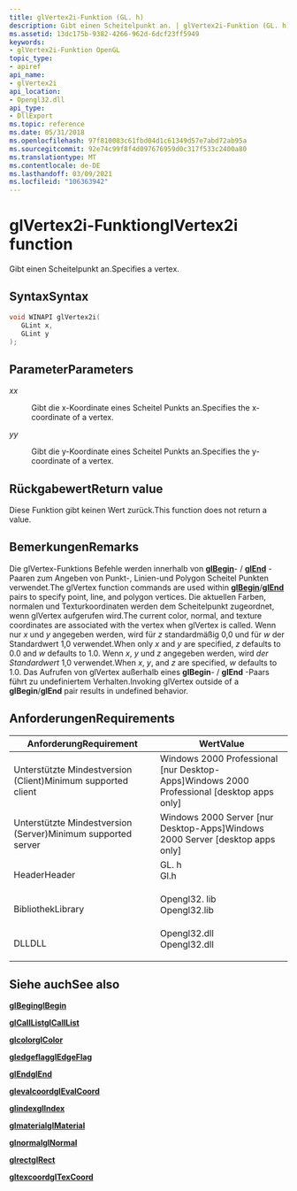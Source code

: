 ```yaml
---
title: glVertex2i-Funktion (GL. h)
description: Gibt einen Scheitelpunkt an. | glVertex2i-Funktion (GL. h)
ms.assetid: 13dc175b-9382-4266-962d-6dcf23ff5949
keywords:
- glVertex2i-Funktion OpenGL
topic_type:
- apiref
api_name:
- glVertex2i
api_location:
- Opengl32.dll
api_type:
- DllExport
ms.topic: reference
ms.date: 05/31/2018
ms.openlocfilehash: 97f810083c61fbd04d1c61349d57e7abd72ab95a
ms.sourcegitcommit: 92e74c99f8f4d097676959d0c317f533c2400a80
ms.translationtype: MT
ms.contentlocale: de-DE
ms.lasthandoff: 03/09/2021
ms.locfileid: "106363942"
---
```

# <a name="glvertex2i-function"></a><span data-ttu-id="a93a8-105">glVertex2i-Funktion</span><span class="sxs-lookup"><span data-stu-id="a93a8-105">glVertex2i function</span></span>

<span data-ttu-id="a93a8-106">Gibt einen Scheitelpunkt an.</span><span class="sxs-lookup"><span data-stu-id="a93a8-106">Specifies a vertex.</span></span>

## <a name="syntax"></a><span data-ttu-id="a93a8-107">Syntax</span><span class="sxs-lookup"><span data-stu-id="a93a8-107">Syntax</span></span>


```C++
void WINAPI glVertex2i(
   GLint x,
   GLint y
);
```



## <a name="parameters"></a><span data-ttu-id="a93a8-108">Parameter</span><span class="sxs-lookup"><span data-stu-id="a93a8-108">Parameters</span></span>

<dl> <dt>

<span data-ttu-id="a93a8-109">*x*</span><span class="sxs-lookup"><span data-stu-id="a93a8-109">*x*</span></span> 
</dt> <dd>

<span data-ttu-id="a93a8-110">Gibt die x-Koordinate eines Scheitel Punkts an.</span><span class="sxs-lookup"><span data-stu-id="a93a8-110">Specifies the x-coordinate of a vertex.</span></span>

</dd> <dt>

<span data-ttu-id="a93a8-111">*y*</span><span class="sxs-lookup"><span data-stu-id="a93a8-111">*y*</span></span> 
</dt> <dd>

<span data-ttu-id="a93a8-112">Gibt die y-Koordinate eines Scheitel Punkts an.</span><span class="sxs-lookup"><span data-stu-id="a93a8-112">Specifies the y-coordinate of a vertex.</span></span>

</dd> </dl>

## <a name="return-value"></a><span data-ttu-id="a93a8-113">Rückgabewert</span><span class="sxs-lookup"><span data-stu-id="a93a8-113">Return value</span></span>

<span data-ttu-id="a93a8-114">Diese Funktion gibt keinen Wert zurück.</span><span class="sxs-lookup"><span data-stu-id="a93a8-114">This function does not return a value.</span></span>

## <a name="remarks"></a><span data-ttu-id="a93a8-115">Bemerkungen</span><span class="sxs-lookup"><span data-stu-id="a93a8-115">Remarks</span></span>

<span data-ttu-id="a93a8-116">Die glVertex-Funktions Befehle werden innerhalb von [**glBegin**](glbegin.md)- / [**glEnd**](glend.md) -Paaren zum Angeben von Punkt-, Linien-und Polygon Scheitel Punkten verwendet.</span><span class="sxs-lookup"><span data-stu-id="a93a8-116">The glVertex function commands are used within [**glBegin**](glbegin.md)/[**glEnd**](glend.md) pairs to specify point, line, and polygon vertices.</span></span> <span data-ttu-id="a93a8-117">Die aktuellen Farben, normalen und Texturkoordinaten werden dem Scheitelpunkt zugeordnet, wenn glVertex aufgerufen wird.</span><span class="sxs-lookup"><span data-stu-id="a93a8-117">The current color, normal, and texture coordinates are associated with the vertex when glVertex is called.</span></span> <span data-ttu-id="a93a8-118">Wenn nur *x* und *y* angegeben werden, wird für *z* standardmäßig 0,0 und für *w* der Standardwert 1,0 verwendet.</span><span class="sxs-lookup"><span data-stu-id="a93a8-118">When only *x* and *y* are specified, *z* defaults to 0.0 and *w* defaults to 1.0.</span></span> <span data-ttu-id="a93a8-119">Wenn *x*, *y* und *z* angegeben werden, wird *der Standardwert* 1,0 verwendet.</span><span class="sxs-lookup"><span data-stu-id="a93a8-119">When *x*, *y*, and *z* are specified, *w* defaults to 1.0.</span></span> <span data-ttu-id="a93a8-120">Das Aufrufen von glVertex außerhalb eines **glBegin**- / **glEnd** -Paars führt zu undefiniertem Verhalten.</span><span class="sxs-lookup"><span data-stu-id="a93a8-120">Invoking glVertex outside of a **glBegin**/**glEnd** pair results in undefined behavior.</span></span>

## <a name="requirements"></a><span data-ttu-id="a93a8-121">Anforderungen</span><span class="sxs-lookup"><span data-stu-id="a93a8-121">Requirements</span></span>



| <span data-ttu-id="a93a8-122">Anforderung</span><span class="sxs-lookup"><span data-stu-id="a93a8-122">Requirement</span></span> | <span data-ttu-id="a93a8-123">Wert</span><span class="sxs-lookup"><span data-stu-id="a93a8-123">Value</span></span> |
|-------------------------------------|-----------------------------------------------------------------------------------------|
| <span data-ttu-id="a93a8-124">Unterstützte Mindestversion (Client)</span><span class="sxs-lookup"><span data-stu-id="a93a8-124">Minimum supported client</span></span><br/> | <span data-ttu-id="a93a8-125">Windows 2000 Professional \[nur Desktop-Apps\]</span><span class="sxs-lookup"><span data-stu-id="a93a8-125">Windows 2000 Professional \[desktop apps only\]</span></span><br/>                              |
| <span data-ttu-id="a93a8-126">Unterstützte Mindestversion (Server)</span><span class="sxs-lookup"><span data-stu-id="a93a8-126">Minimum supported server</span></span><br/> | <span data-ttu-id="a93a8-127">Windows 2000 Server \[nur Desktop-Apps\]</span><span class="sxs-lookup"><span data-stu-id="a93a8-127">Windows 2000 Server \[desktop apps only\]</span></span><br/>                                    |
| <span data-ttu-id="a93a8-128">Header</span><span class="sxs-lookup"><span data-stu-id="a93a8-128">Header</span></span><br/>                   | <dl> <span data-ttu-id="a93a8-129"><dt>GL. h</dt></span><span class="sxs-lookup"><span data-stu-id="a93a8-129"><dt>Gl.h</dt></span></span> </dl>         |
| <span data-ttu-id="a93a8-130">Bibliothek</span><span class="sxs-lookup"><span data-stu-id="a93a8-130">Library</span></span><br/>                  | <dl> <span data-ttu-id="a93a8-131"><dt>Opengl32. lib</dt></span><span class="sxs-lookup"><span data-stu-id="a93a8-131"><dt>Opengl32.lib</dt></span></span> </dl> |
| <span data-ttu-id="a93a8-132">DLL</span><span class="sxs-lookup"><span data-stu-id="a93a8-132">DLL</span></span><br/>                      | <dl> <span data-ttu-id="a93a8-133"><dt>Opengl32.dll</dt></span><span class="sxs-lookup"><span data-stu-id="a93a8-133"><dt>Opengl32.dll</dt></span></span> </dl> |



## <a name="see-also"></a><span data-ttu-id="a93a8-134">Siehe auch</span><span class="sxs-lookup"><span data-stu-id="a93a8-134">See also</span></span>

<dl> <dt>

[<span data-ttu-id="a93a8-135">**glBegin**</span><span class="sxs-lookup"><span data-stu-id="a93a8-135">**glBegin**</span></span>](glbegin.md)
</dt> <dt>

[<span data-ttu-id="a93a8-136">**glCallList**</span><span class="sxs-lookup"><span data-stu-id="a93a8-136">**glCallList**</span></span>](glcalllist.md)
</dt> <dt>

[<span data-ttu-id="a93a8-137">**glcolor**</span><span class="sxs-lookup"><span data-stu-id="a93a8-137">**glColor**</span></span>](glcolor-functions.md)
</dt> <dt>

[<span data-ttu-id="a93a8-138">**gledgeflag**</span><span class="sxs-lookup"><span data-stu-id="a93a8-138">**glEdgeFlag**</span></span>](gledgeflag-functions.md)
</dt> <dt>

[<span data-ttu-id="a93a8-139">**glEnd**</span><span class="sxs-lookup"><span data-stu-id="a93a8-139">**glEnd**</span></span>](glend.md)
</dt> <dt>

[<span data-ttu-id="a93a8-140">**glevalcoord**</span><span class="sxs-lookup"><span data-stu-id="a93a8-140">**glEvalCoord**</span></span>](glevalcoord-functions.md)
</dt> <dt>

[<span data-ttu-id="a93a8-141">**glindex**</span><span class="sxs-lookup"><span data-stu-id="a93a8-141">**glIndex**</span></span>](glindex-functions.md)
</dt> <dt>

[<span data-ttu-id="a93a8-142">**glmaterial**</span><span class="sxs-lookup"><span data-stu-id="a93a8-142">**glMaterial**</span></span>](glmaterial-functions.md)
</dt> <dt>

[<span data-ttu-id="a93a8-143">**glnormal**</span><span class="sxs-lookup"><span data-stu-id="a93a8-143">**glNormal**</span></span>](glnormal-functions.md)
</dt> <dt>

[<span data-ttu-id="a93a8-144">**glrect**</span><span class="sxs-lookup"><span data-stu-id="a93a8-144">**glRect**</span></span>](glrect-functions.md)
</dt> <dt>

[<span data-ttu-id="a93a8-145">**gltexcoord**</span><span class="sxs-lookup"><span data-stu-id="a93a8-145">**glTexCoord**</span></span>](gltexcoord-functions.md)
</dt> </dl>

 

 





